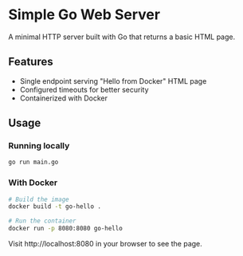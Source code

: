 # Simple Go Web Server

A minimal HTTP server built with Go that returns a basic HTML page.

## Features

- Single endpoint serving "Hello from Docker" HTML page
- Configured timeouts for better security
- Containerized with Docker

## Usage

### Running locally

```bash
go run main.go
```

### With Docker

```bash
# Build the image
docker build -t go-hello .

# Run the container
docker run -p 8080:8080 go-hello
```

Visit http://localhost:8080 in your browser to see the page.
